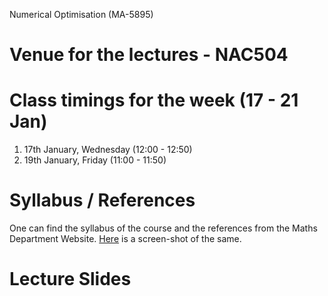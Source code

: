 Numerical Optimisation (MA-5895)
# Venue for the lectures - NAC504
# Class timings for the week (17 - 21 Jan)
1. 17th January, Wednesday (12:00 - 12:50)
2. 19th January, Friday (11:00 - 11:50)

# Syllabus / References 
One can find the syllabus of the course and the references from the Maths Department Website. [Here](Lecture_slides_etc/5895_syllabus.png) is a screen-shot of the same.

# Lecture Slides
